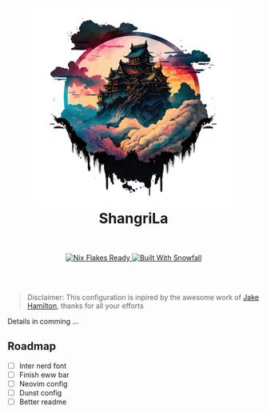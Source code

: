 <h1 align="center">
  <br>
  <img src="https://raw.githubusercontent.com/nialisc/shangrila/main/assets/logo.png" alt="logo" width="400">
  <br>
  ShangriLa
  <br>
  <br>
</h1>

<p align="center">
  <a href="https://nixos.wiki/wiki/Flakes" target="_blank">
    <img alt="Nix Flakes Ready" src="https://img.shields.io/static/v1?logo=nixos&logoColor=d8dee9&label=Nix%20Flakes&labelColor=5e81ac&message=Ready&color=d8dee9&style=for-the-badge">
  </a>
  <a href="https://github.com/snowfallorg/lib" target="_blank">
    <img alt="Built With Snowfall" src="https://img.shields.io/static/v1?logoColor=d8dee9&label=Built%20With&labelColor=5e81ac&message=Snowfall&color=d8dee9&style=for-the-badge">
  </a>
</p>

<br>
<br>

> Disclaimer: This configuration is inpired by the awesome work of [Jake Hamilton](https://github.com/jakehamilton), thanks for all your efforts

Details in comming ...

## Roadmap
- [ ] Inter nerd font
- [ ] Finish eww bar
- [ ] Neovim config
- [ ] Dunst config
- [ ] Better readme
